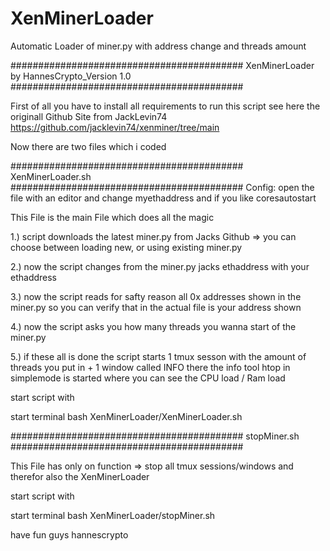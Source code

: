 # XenMinerLoader
Automatic Loader of miner.py with address change and threads amount

##########################################
XenMinerLoader by HannesCrypto_Version 1.0
##########################################

First of all you have to install all requirements to run this script see here the originall Github Site from JackLevin74
https://github.com/jacklevin74/xenminer/tree/main


Now there are two files which i coded


##########################################
   XenMinerLoader.sh
##########################################
Config: open the file with an editor and change myethaddress and if you like coresautostart


This File is the main File which does all the magic

1.) script downloads the latest miner.py from Jacks Github
    => you can choose between loading new, or using existing miner.py

2.) now the script changes from the miner.py jacks ethaddress with your ethaddress

3.) now the script reads for safty reason all 0x addresses shown in the miner.py so you can verify that in the actual file is your address shown

4.) now the script asks you how many threads you wanna start of the miner.py

5.) if these all is done the script starts 1 tmux sesson with the amount of threads you put in + 1 window called INFO there the info tool htop in simplemode is started where you can see the CPU load / Ram load 

start script with

start terminal 
bash XenMinerLoader/XenMinerLoader.sh

##########################################
   stopMiner.sh
##########################################

This File has only on function => stop all tmux sessions/windows and therefor also the XenMinerLoader

start script with

start terminal 
bash XenMinerLoader/stopMiner.sh


have fun guys
hannescrypto
